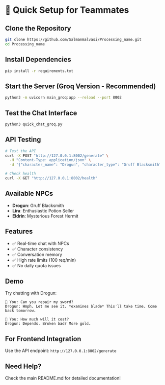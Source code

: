# 🚀 Quick Setup for Teammates

## Clone the Repository
```bash
git clone https://github.com/Salmanmalvasi/Processing_name.git
cd Processing_name
```

## Install Dependencies
```bash
pip install -r requirements.txt
```

## Start the Server (Groq Version - Recommended)
```bash
python3 -m uvicorn main_groq:app --reload --port 8002
```

## Test the Chat Interface
```bash
python3 quick_chat_groq.py
```

## API Testing
```bash
# Test the API
curl -X POST "http://127.0.0.1:8002/generate" \
  -H "Content-Type: application/json" \
  -d '{"character_name": "Drogun", "character_type": "Gruff Blacksmith", "traits": "Gruff, impatient", "player_input": "hey"}'

# Check health
curl -X GET "http://127.0.0.1:8002/health"
```

## Available NPCs
- **Drogun**: Gruff Blacksmith
- **Lira**: Enthusiastic Potion Seller  
- **Eldrin**: Mysterious Forest Hermit

## Features
- ✅ Real-time chat with NPCs
- ✅ Character consistency
- ✅ Conversation memory
- ✅ High rate limits (100 req/min)
- ✅ No daily quota issues

## Demo
Try chatting with Drogun:
```
👤 You: Can you repair my sword?
Drogun: Hmph. Let me see it. *examines blade* This'll take time. Come back tomorrow.

👤 You: How much will it cost?
Drogun: Depends. Broken bad? More gold.
```

## For Frontend Integration
Use the API endpoint: `http://127.0.0.1:8002/generate`

## Need Help?
Check the main README.md for detailed documentation! 